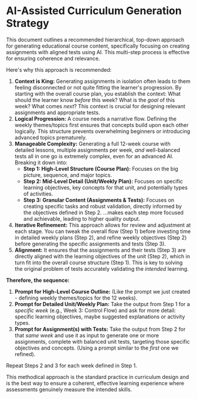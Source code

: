 # AI-Assisted Curriculum Generation Strategy

This document outlines a recommended hierarchical, top-down approach for generating educational course content, specifically focusing on creating assignments with aligned tests using AI. This multi-step process is effective for ensuring coherence and relevance.

Here's why this approach is recommended:

1.  **Context is King:** Generating assignments in isolation often leads to them feeling disconnected or not quite fitting the learner's progression. By starting with the overall course plan, you establish the context: What should the learner know _before_ this week? What is the _goal_ of this week? What comes _next_? This context is crucial for designing relevant assignments and appropriate tests.
2.  **Logical Progression:** A course needs a narrative flow. Defining the weekly themes/topics first ensures that concepts build upon each other logically. This structure prevents overwhelming beginners or introducing advanced topics prematurely.
3.  **Manageable Complexity:** Generating a full 12-week course with detailed lessons, multiple assignments per week, _and_ well-balanced tests all in one go is extremely complex, even for an advanced AI. Breaking it down into:
    - **Step 1: High-Level Structure (Course Plan):** Focuses on the big picture, sequence, and major topics.
    - **Step 2: Mid-Level Detail (Unit/Weekly Plan):** Focuses on specific learning objectives, key concepts for that unit, and potentially types of activities.
    - **Step 3: Granular Content (Assignments & Tests):** Focuses on creating specific tasks and robust validation, directly informed by the objectives defined in Step 2.
      ...makes each step more focused and achievable, leading to higher quality output.
4.  **Iterative Refinement:** This approach allows for review and adjustment at each stage. You can tweak the overall flow (Step 1) before investing time in detailed weekly plans (Step 2), and refine weekly objectives (Step 2) before generating the specific assignments and tests (Step 3).
5.  **Alignment:** It ensures that the assignments and their tests (Step 3) are directly aligned with the learning objectives of the unit (Step 2), which in turn fit into the overall course structure (Step 1). This is key to solving the original problem of tests accurately validating the _intended_ learning.

**Therefore, the sequence:**

1.  **Prompt for High-Level Course Outline:** (Like the prompt we just created - defining weekly themes/topics for the 12 weeks).
2.  **Prompt for Detailed Unit/Weekly Plan:** Take the output from Step 1 for a _specific week_ (e.g., Week 3: Control Flow) and ask for more detail: specific learning objectives, maybe suggested explanations or activity types.
3.  **Prompt for Assignment(s) with Tests:** Take the output from Step 2 for that _same week_ and use it as input to generate one or more assignments, complete with balanced unit tests, targeting those specific objectives and concepts. (Using a prompt similar to the _first_ one we refined).

Repeat Steps 2 and 3 for each week defined in Step 1.

This methodical approach is the standard practice in curriculum design and is the best way to ensure a coherent, effective learning experience where assessments genuinely measure the intended skills.
